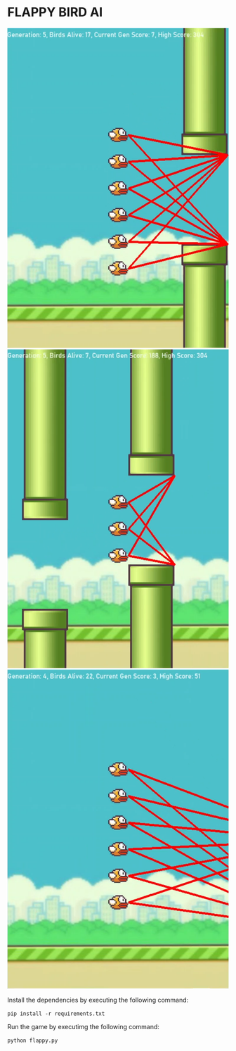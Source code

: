 # FLAPPY BIRD AI

![](/images/flappy1.png)
![](/images/flappy2.png)
![](/images/flappy3.png)

Install the dependencies by executing the following command:

```
pip install -r requirements.txt
```

Run the game by executimg the following command:

```
python flappy.py
```
